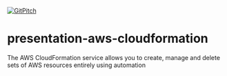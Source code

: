 [![GitPitch](https://gitpitch.com/assets/badge.svg)](https://gitpitch.com/dougtoppin/presentation-aws-cloudformation/master?grs=github&t=sky)

# presentation-aws-cloudformation
The AWS CloudFormation service allows you to create, manage and delete sets of AWS resources entirely using automation
